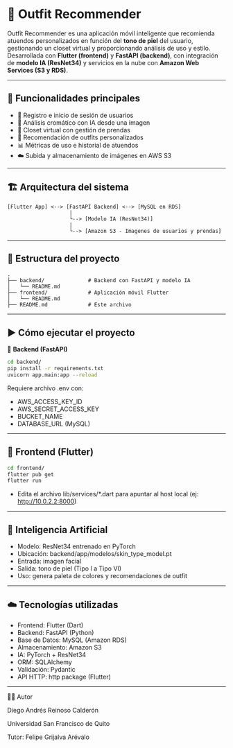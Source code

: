 # 👕 Outfit Recommender

Outfit Recommender es una aplicación móvil inteligente que recomienda atuendos personalizados en función del **tono de piel** del usuario, gestionando un closet virtual y proporcionando análisis de uso y estilo. Desarrollada con **Flutter (frontend)** y **FastAPI (backend)**, con integración de **modelo IA (ResNet34)** y servicios en la nube con **Amazon Web Services (S3 y RDS)**.

---

## 🚀 Funcionalidades principales

- 🛂 Registro e inicio de sesión de usuarios
- 📸 Análisis cromático con IA desde una imagen
- 👕 Closet virtual con gestión de prendas
- 🧠 Recomendación de outfits personalizados
- 📊 Métricas de uso e historial de atuendos
- ☁️ Subida y almacenamiento de imágenes en AWS S3

---

## 🏗️ Arquitectura del sistema

```plaintext
[Flutter App] <--> [FastAPI Backend] <--> [MySQL en RDS]
                    |
                    └--> [Modelo IA (ResNet34)]
                    |
                    └--> [Amazon S3 - Imagenes de usuarios y prendas]
```
---
## 📂 Estructura del proyecto
```plaintext
.
├── backend/              # Backend con FastAPI y modelo IA
│   └── README.md
├── frontend/             # Aplicación móvil Flutter
│   └── README.md
├── README.md             # Este archivo

```
---

## ▶️ Cómo ejecutar el proyecto
🔧 **Backend (FastAPI)**
```bash
cd backend/
pip install -r requirements.txt
uvicorn app.main:app --reload
```
Requiere archivo .env con:
  - AWS_ACCESS_KEY_ID
  - AWS_SECRET_ACCESS_KEY
  - BUCKET_NAME
  - DATABASE_URL (MySQL)
---
## 📱 Frontend (Flutter)
```bash
cd frontend/
flutter pub get
flutter run
```
  - Edita el archivo lib/services/*.dart para apuntar al host local (ej: http://10.0.2.2:8000)
---
##  🧠 Inteligencia Artificial
- Modelo: ResNet34 entrenado en PyTorch
- Ubicación: backend/app/modelos/skin_type_model.pt
- Entrada: imagen facial
- Salida: tono de piel (Tipo I a Tipo VI)
- Uso: genera paleta de colores y recomendaciones de outfit
---

## ☁️ Tecnologías utilizadas
- Frontend: Flutter (Dart)
- Backend: FastAPI (Python)
- Base de Datos: MySQL (Amazon RDS)
- Almacenamiento: Amazon S3
- IA: PyTorch + ResNet34
- ORM: SQLAlchemy
- Validación: Pydantic
- API HTTP: http package (Flutter)
---
👨‍💻 Autor

Diego Andrés Reinoso Calderón

Universidad San Francisco de Quito

Tutor: Felipe Grijalva Arévalo
